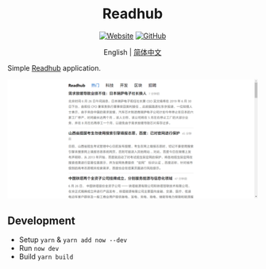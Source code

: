 <h1 align="center">Readhub</h1>

<div align="center">

[![Website](https://img.shields.io/website/https/readhub.now.sh.svg?style=for-the-badge)](https://readhub.now.sh/)
[![GitHub](https://img.shields.io/github/license/kidonng/readhub.svg?style=for-the-badge)](./LICENSE)

English | [简体中文](README-zh-CN.md)

</div>

Simple [Readhub](https://readhub.cn/) application.

![](screenshots/index.png)

## Development

- Setup `yarn` & `yarn add now --dev`
- Run `now dev`
- Build `yarn build`
